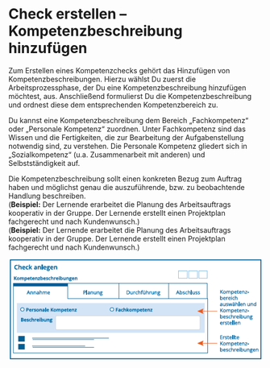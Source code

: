 # Check erstellen – Kompetenzbeschreibung hinzufügen

Zum Erstellen eines Kompetenzchecks gehört das Hinzufügen von
Kompetenzbeschreibungen. Hierzu wählst Du zuerst die
Arbeitsprozessphase, der Du eine Kompetenzbeschreibung hinzufügen
möchtest, aus. Anschließend formulierst Du die Kompetenzbeschreibung und
ordnest diese dem entsprechenden Kompetenzbereich zu.

Du kannst eine Kompetenzbeschreibung dem Bereich „Fachkompetenz“ oder
„Personale Kompetenz“ zuordnen. Unter Fachkompetenz sind das Wissen und
die Fertigkeiten, die zur Bearbeitung der Aufgabenstellung notwendig
sind, zu verstehen. Die Personale Kompetenz gliedert sich in
„Sozialkompetenz“ (u.a. Zusammenarbeit mit anderen) und
Selbstständigkeit auf.

Die Kompetenzbeschreibung sollt einen konkreten Bezug zum Auftrag haben
und möglichst genau die auszuführende, bzw. zu beobachtende Handlung
beschreiben.\
(**Beispiel:** Der Lernende erarbeitet die Planung des Arbeitsauftrags
kooperativ in der Gruppe. Der Lernende erstellt einen
Projektplan fachgerecht und nach Kundenwunsch.)\
(**Beispiel:** Der Lernende erarbeitet die Planung des
Arbeitsauftrags kooperativ in der Gruppe. Der Lernende erstellt
einen Projektplan fachgerecht und nach Kundenwunsch.)

![](media/check-erstellen-kompetenzen.png)
